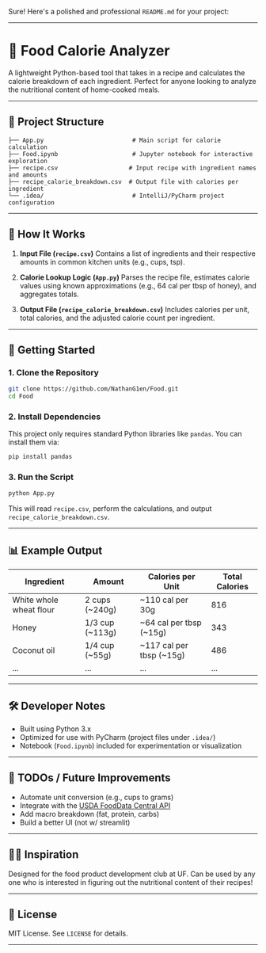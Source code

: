 Sure! Here's a polished and professional `README.md` for your project:

---

# 🍪 Food Calorie Analyzer

A lightweight Python-based tool that takes in a recipe and calculates the calorie breakdown of each ingredient. Perfect for anyone looking to analyze the nutritional content of home-cooked meals.

---

## 📁 Project Structure

```
├── App.py                         # Main script for calorie calculation
├── Food.ipynb                     # Jupyter notebook for interactive exploration
├── recipe.csv                    # Input recipe with ingredient names and amounts
├── recipe_calorie_breakdown.csv  # Output file with calories per ingredient
└── .idea/                         # IntelliJ/PyCharm project configuration
```

---

## 🧠 How It Works

1. **Input File (`recipe.csv`)**
   Contains a list of ingredients and their respective amounts in common kitchen units (e.g., cups, tsp).

2. **Calorie Lookup Logic (`App.py`)**
   Parses the recipe file, estimates calorie values using known approximations (e.g., 64 cal per tbsp of honey), and aggregates totals.

3. **Output File (`recipe_calorie_breakdown.csv`)**
   Includes calories per unit, total calories, and the adjusted calorie count per ingredient.

---

## 🚀 Getting Started

### 1. Clone the Repository

```bash
git clone https://github.com/NathanG1en/Food.git
cd Food
```

### 2. Install Dependencies

This project only requires standard Python libraries like `pandas`. You can install them via:

```bash
pip install pandas
```

### 3. Run the Script

```bash
python App.py
```

This will read `recipe.csv`, perform the calculations, and output `recipe_calorie_breakdown.csv`.

---

## 📊 Example Output

| Ingredient              | Amount           | Calories per Unit          | Total Calories |
| ----------------------- | ---------------- | -------------------------- | -------------- |
| White whole wheat flour | 2 cups (\~240g)  | \~110 cal per 30g          | 816            |
| Honey                   | 1/3 cup (\~113g) | \~64 cal per tbsp (\~15g)  | 343            |
| Coconut oil             | 1/4 cup (\~55g)  | \~117 cal per tbsp (\~15g) | 486            |
| ...                     | ...              | ...                        | ...            |

---

## 🛠 Developer Notes

* Built using Python 3.x
* Optimized for use with PyCharm (project files under `.idea/`)
* Notebook (`Food.ipynb`) included for experimentation or visualization

---

## 📌 TODOs / Future Improvements

* Automate unit conversion (e.g., cups to grams)
* Integrate with the [USDA FoodData Central API](https://fdc.nal.usda.gov/)
* Add macro breakdown (fat, protein, carbs)
* Build a better UI (not w/ streamlit) 

---

## 🧑‍🍳 Inspiration

Designed for the food product development club at UF. Can be used by any one who is interested in figuring out the nutritional content of their recipes!

---

## 📄 License

MIT License. See `LICENSE` for details.

---
